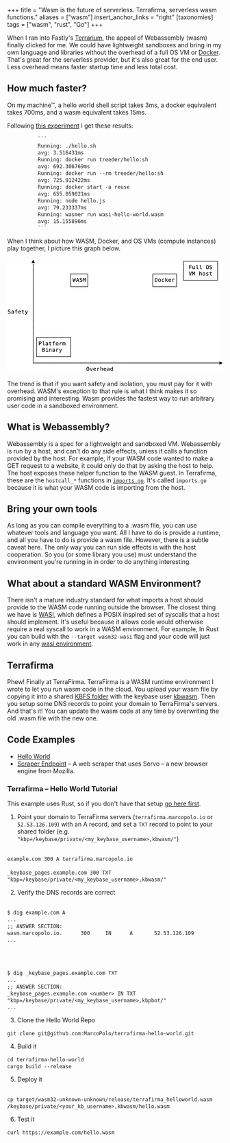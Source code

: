+++
title = "Wasm is the future of serverless. Terrafirma, serverless wasm functions."
aliases = ["wasm"]
insert_anchor_links = "right"
[taxonomies]
tags = ["wasm", "rust", "Go"]
+++

When I ran into Fastly's [Terrarium](https://wasm.fastlylabs.com/), the appeal of Webassembly (wasm) finally clicked for me. We could have lightweight sandboxes and bring in my own language and libraries without the overhead of a full OS VM or [Docker](https://blog.iron.io/the-overhead-of-docker-run/). That's great for the serverless provider, but it's also great for the end user. Less overhead means faster startup time and less total cost.

## How much faster?

On my machine™, a hello world shell script takes 3ms, a docker equivalent takes 700ms, and a wasm equivalent takes 15ms.

Following [this experiment](https://blog.iron.io/the-overhead-of-docker-run/) I get these results:

              ```
              Running: ./hello.sh
              avg: 3.516431ms
              Running: docker run treeder/hello:sh
              avg: 692.306769ms
              Running: docker run --rm treeder/hello:sh
              avg: 725.912422ms
              Running: docker start -a reuse
              avg: 655.059021ms
              Running: node hello.js
              avg: 79.233337ms
              Running: wasmer run wasi-hello-world.wasm
              avg: 15.155896ms
              ```

When I think about how WASM, Docker, and OS VMs (compute instances) play together, I picture this graph below.

![Safety versus overhead – Raw binary is fast unsafe; was is fast and safe; docker is safe.](/code/wasm-graph.png "Safety vs Overhead")

The trend is that if you want safety and isolation, you must pay for it with overhead. WASM's exception to that rule is what I think makes it so promising and interesting. Wasm provides the fastest way to run arbitrary user code in a sandboxed environment.

## What is Webassembly?

Webassembly is a spec for a lightweight and sandboxed VM. Webassembly is run by a host, and can't do any side effects, unless it calls a function provided by the host. For example, if your WASM code wanted to make a GET request to a website, it could only do that by asking the host to help. The host exposes these helper function to the WASM guest. In Terrafirma, these are the `hostcall_*` functions in [`imports.go`](https://github.com/MarcoPolo/go-wasm-terrafirma/blob/master/imports.go). It's called `imports.go` because it is what your WASM code is importing from the host.

## Bring your own tools

As long as you can compile everything to a .wasm file, you can use whatever tools and language you want. All I have to do is provide a runtime, and all you have to do is provide a wasm file. However, there is a subtle caveat here. The only way you can run side effects is with the host cooperation. So you (or some library you use) must understand the environment you're running in in order to do anything interesting.

## What about a standard WASM Environment?

There isn't a mature industry standard for what imports a host should provide to the WASM code running outside the browser. The closest thing we have is [WASI](https://wasi.dev/), which defines a POSIX inspired set of syscalls that a host should implement. It's useful because it allows code would otherwise require a real syscall to work in a WASM environment. For example, In Rust you can build with the `--target wasm32-wasi` flag and your code will just work in any [wasi environment](https://wasmer.io/).

## Terrafirma

Phew! Finally at TerraFirma. TerraFirma is a WASM runtime environment I wrote to let you run wasm code in the cloud. You upload your wasm file by copying it into a shared [KBFS folder](https://keybase.io/docs/kbfs) with the keybase user [kbwasm](https://keybase.io/kbwasm). Then you setup some DNS records to point your domain to TerraFirma's servers. And that's it! You can update the wasm code at any time by overwriting the old .wasm file with the new one.

## Code Examples

- [Hello World](https://github.com/MarcoPolo/terrafirma-scraper)
- [Scraper Endpoint](https://github.com/MarcoPolo/terrafirma-scraper) – A web scraper that uses Servo – a new browser engine from Mozilla.

### Terrafirma – Hello World Tutorial

This example uses Rust, so if you don't have that setup [go here first](https://rustup.rs/).

1. Point your domain to TerraFirma servers (`terrafirma.marcopolo.io` or `52.53.126.109`) with an A record, and set a `TXT` record to point to your shared folder (e.g. `"kbp=/keybase/private/<my_keybase_username>,kbwasm/"`)

```

example.com 300 A terrafirma.marcopolo.io

_keybase_pages.example.com 300 TXT "kbp=/keybase/private/<my_keybase_username>,kbwasm/"

```

2. Verify the DNS records are correct

```

$ dig example.com A
...
;; ANSWER SECTION:
wasm.marcopolo.io.      300     IN      A       52.53.126.109
...

```

<br/>

```

$ dig _keybase_pages.example.com TXT
...
;; ANSWER SECTION:
_keybase_pages.example.com <number> IN TXT "kbp=/keybase/private/<my_keybase_username>,kbpbot/"
...

```

3. Clone the Hello World Repo

```
git clone git@github.com:MarcoPolo/terrafirma-hello-world.git
```

4. Build it

```
cd terrafirma-hello-world
cargo build --release
```

5. Deploy it

```

cp target/wasm32-unknown-unknown/release/terrafirma_helloworld.wasm /keybase/private/<your_kb_username>,kbwasm/hello.wasm

```

6. Test it

```
curl https://example.com/hello.wasm
```

[terrafirma]: https://github.com/marcopolo/go-wasm-terrafirma
